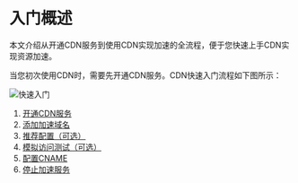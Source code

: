 # 入门概述

本文介绍从开通CDN服务到使用CDN实现加速的全流程，便于您快速上手CDN实现资源加速。

当您初次使用CDN时，需要先开通CDN服务。CDN快速入门流程如下图所示：

![快速入门](https://static-aliyun-doc.oss-accelerate.aliyuncs.com/assets/img/zh-CN/5105806261/p54964.png)

1.  [开通CDN服务](/cn.zh-CN/快速入门/开通CDN服务.md)
2.  [添加加速域名](/cn.zh-CN/快速入门/添加加速域名.md)
3.  [推荐配置（可选）](/cn.zh-CN/快速入门/配置缓存策略.md)
4.  [模拟访问测试（可选）](/cn.zh-CN/快速入门/模拟访问测试（可选）.md)
5.  [配置CNAME](/cn.zh-CN/快速入门/配置CNAME.md)
6.  [停止加速服务](/cn.zh-CN/快速入门/停止加速服务.md)

